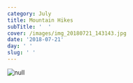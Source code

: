 ```yaml
---
category: July
title: Mountain Hikes
subTitle: '  '
cover: /images/img_20180721_143143.jpg
date: '2018-07-21'
day: ' '
slug: ' '
---
```

![null](/images/img_20180721_143143.jpg)
